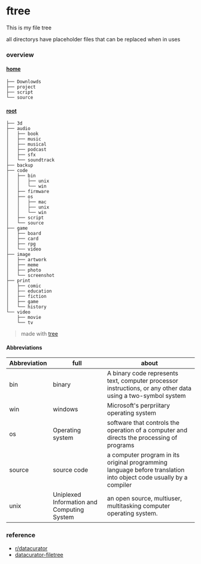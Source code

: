 # ftree
This is my file tree

all directorys have placeholder files that can be replaced when in uses
### overview
#### [home](https://github.com/silasanderson/ftree/tree/master/home)
```
├── Downlowds
├── project
├── script
└── source
```
#### [root](https://github.com/silasanderson/ftree/tree/master/root)
```
├── 3d
├── audio
│   ├── book
│   ├── music
│   ├── musical
│   ├── podcast
│   ├── sfx
│   └── soundtrack
├── backup
├── code
│   ├── bin
│   │   ├── unix
│   │   └── win
│   ├── firmware
│   ├── os
│   │   ├── mac
│   │   ├── unix
│   │   └── win
│   ├── script
│   └── source
├── game
│   ├── board
│   ├── card
│   ├── rpg
│   └── video
├── image
│   ├── artwork
│   ├── meme
│   ├── photo
│   └── screenshot
├── print
│   ├── comic
│   ├── education
│   ├── fiction
│   ├── game
│   └── history
└── video
    ├── movie
    └── tv

```
> made with [tree](http://mama.indstate.edu/users/ice/tree/)

#### Abbreviations
| Abbreviation	|full		| about		 |
|	-----------	| ------	|------------|
| bin			| binary	| A binary code represents text, computer processor instructions, or any other data using a two-symbol system|
| win 			| windows	| Microsoft's perpriitary operating system|
| os			| Operating system |software that controls the operation of a computer and directs the processing of programs|
| source		| source code| a computer program in its original programming language before translation into object code usually by a compiler|
| unix 			| Uniplexed Information and Computing System|  an open source, multiuser, multitasking computer operating system.


### reference
* [r/datacurator](https://www.reddit.com/r/datacurator/)
* [datacurator-filetree](https://github.com/roboyoshi/datacurator-filetree)
